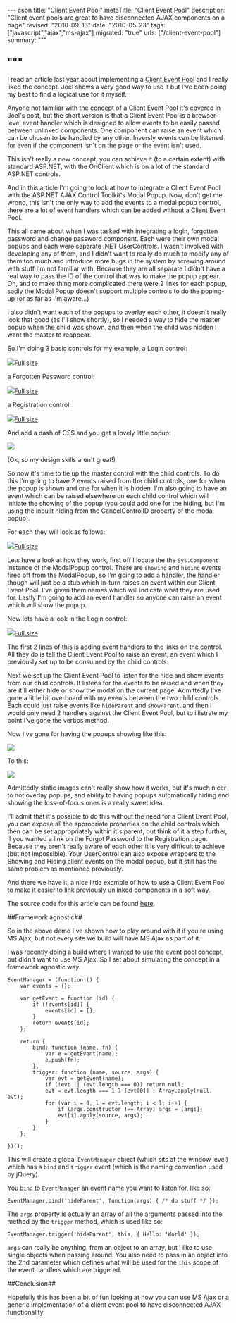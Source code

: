--- cson
title: "Client Event Pool"
metaTitle: "Client Event Pool"
description: "Client event pools are great to have disconnected AJAX components on a page"
revised: "2010-09-13"
date: "2010-05-23"
tags: ["javascript","ajax","ms-ajax"]
migrated: "true"
urls: ["/client-event-pool"]
summary: """

"""
---
I read an article last year about implementing a [Client Event Pool][1] and I really liked the concept. Joel shows a very good way to use it but I've been doing my best to find a logical use for it myself.

Anyone not familiar with the concept of a Client Event Pool it's covered in Joel's post, but the short version is that a Client Event Pool is a browser-level event handler which is designed to allow events to be easily passed between unlinked components.
One component can raise an event which can be chosen to be handled by any other. Inversly events can be listened for even if the component isn't on the page or the event isn't used.

This isn't really a new concept, you can achieve it (to a certain extent) with standard ASP.NET, with the OnClient<EventName> which is on a lot of the standard ASP.NET controls.

And in this article I'm going to look at how to integrate a Client Event Pool with the ASP.NET AJAX Control Toolkit's Modal Popup.
Now, don't get me wrong, this isn't the only way to add the events to a modal popup control, there are a lot of event handlers which can be added without a Client Event Pool.

This all came about when I was tasked with integrating a login, forgotten password and change password component. Each were their own modal popups and each were separate .NET UserControls. I wasn't involved with developing any of them, and I didn't want to really do much to modify any of them too much and introduce more bugs in the system by screwing around with stuff I'm not familiar with.
Because they are all separate I didn't have a real way to pass the ID of the control that was to make the popup appear. Oh, and to make thing more complicated there were 2 links for each popup, sadly the Modal Popup doesn't support multiple controls to do the poping-up (or as far as I'm aware...)

I also didn't want each of the popups to overlay each other, it doesn't really look that good (as I'll show shortly), so I needed a way to hide the master popup when the child was shown, and then when the child was hidden I want the master to reappear.

So I'm doing 3 basic controls for my example, a Login control:

![][2][Full size][3]

a Forgotten Password control:

![][4][Full size][5]

a Registration control:

![][6][Full size][7]

And add a dash of CSS and you get a lovely little popup:

![][8]

(Ok, so my design skills aren't great!)

So now it's time to tie up the master control with the child controls. To do this I'm going to have 2 events raised from the child controls, one for when the popup is shown and one for when it is hidden.
I'm also going to have an event which can be raised elsewhere on each child control which will initiate the showing of the popup (you could add one for the hiding, but I'm using the inbuilt hiding from the CancelControlID property of the modal popup).

For each they will look as follows:

![][9][Full size][10]

Lets have a look at how they work, first off I locate the the `Sys.Component` instance of the ModalPopup control.
There are `showing` and `hiding` events fired off from the ModalPopup, so I'm going to add a handler, the handler though will just be a stub which in-turn raises an event within our Client Event Pool. I've given them names which will indicate what they are used for.
Lastly I'm going to add an event handler so anyone can raise an event which will show the popup.

Now lets have a look in the Login control:

![][11][Full size][12]

The first 2 lines of this is adding event handlers to the links on the control. All they do is tell the Client Event Pool to raise an event, an event which I previously set up to be consumed by the child controls.

Next we set up the Client Event Pool to listen for the hide and show events from our child controls.
It listens for the events to be raised and when they are it'll either hide or show the modal on the current page.
Admittedly I've gone a little bit overboard with my events between the two child controls. Each could just raise events like `hideParent` and `showParent`, and then I would only need 2 handlers against the Client Event Pool, but to illistrate my point I've gone the verbos method.

Now I've gone for having the popups showing like this:

![][13]

To this:

![][14]

Admittedly static images can't really show how it works, but it's much nicer to not overlay popups, and ability to having popups automatically hiding and showing the loss-of-focus ones is a really sweet idea.

I'll admit that it's possible to do this without the need for a Client Event Pool, you can expose all the appropriate properties on the child controls which then can be set appropriately within it's parent, but think of it a step further, if you wanted a link on the Forgot Password to the Registration page. Because they aren't really aware of each other it is very difficult to achieve (but not impossible). Your UserControl can also expose wrappers to the Showing and Hiding client events on the modal popup, but it still has the same problem as mentioned previously.

And there we have it, a nice little example of how to use a Client Event Pool to make it easier to link previously unlinked components in a soft way.

The source code for this article can be found [here][15].

##Framework agnostic##

So in the above demo I've shown how to play around with it if you're using MS Ajax, but not every site we build will have MS Ajax as part of it.

I was recently doing a build where I wanted to use the event pool concept, but didn't want to use MS Ajax. So I set about simulating the concept in a framework agnostic way. 

	EventManager = (function () {
		var events = {};

		var getEvent = function (id) {
			if (!events[id]) {
				events[id] = [];
			}
			return events[id];
		};

		return {
			bind: function (name, fn) {
				var e = getEvent(name);
				e.push(fn);
			},
			trigger: function (name, source, args) {
				var evt = getEvent(name);
				if (!evt || (evt.length === 0)) return null;
				evt = evt.length === 1 ? [evt[0]] : Array.apply(null, evt);
				for (var i = 0, l = evt.length; i < l; i++) {
					if (args.constructor !== Array) args = [args];
					evt[i].apply(source, args);
				}
			}
		};

	})();

This will create a global `EventManager` object (which sits at the window level) which has a `bind` and `trigger` event (which is the naming convention used by jQuery).

You `bind` to `EventManager` an event name you want to listen for, like so:

    EventManager.bind('hideParent', function(args) { /* do stuff */ });

The `args` property is actually an array of all the arguments passed into the method by the `trigger` method, which is used like so:

    EventManager.trigger('hideParent', this, { Hello: 'World' });

`args` can really be anything, from an object to an array, but I like to use single objects when passing around. You also need to pass in an object into the 2nd parameter which defines what will be used for the `this` scope of the event handlers which are triggered.

##Conclusion##

Hopefully this has been a bit of fun looking at how you can use MS Ajax or a generic implementation of a client event pool to have disconnected AJAX functionality.

  [1]: http://seejoelprogram.wordpress.com/2008/07/31/a-client-event-pool-in-javascript/
  [2]: http://www.aaron-powell.com/media/1944/picture%201_398x285.jpg
  [3]: http://www.aaron-powell.com/media/1944/picture%201.png
  [4]: http://www.aaron-powell.com/media/1949/picture%202_499x164.jpg
  [5]: http://www.aaron-powell.com/media/1949/picture%202.png
  [6]: http://www.aaron-powell.com/media/1954/picture%203_497x245.jpg
  [7]: http://www.aaron-powell.com/media/1954/picture%203.png
  [8]: http://www.aaron-powell.com/media/1959/picture%204.png
  [9]: http://www.aaron-powell.com/media/1969/picture%206_499x69.jpg
  [10]: http://www.aaron-powell.com/media/1964/picture%205.png
  [11]: http://www.aaron-powell.com/media/1979/picture%207_498x245.jpg
  [12]: http://www.aaron-powell.com/media/1979/picture%207.png
  [13]: http://www.aaron-powell.com/media/1974/picture%208.png
  [14]: http://www.aaron-powell.com/media/1984/picture%209.png
  [15]: /get/web-dev/clienteventpooldemo.zip
